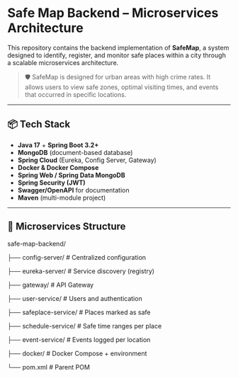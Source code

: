 # Safe Map Backend – Microservices Architecture

This repository contains the backend implementation of **SafeMap**, a system designed to identify, register, and monitor safe places within a city through a scalable microservices architecture.

> 🛡️ SafeMap is designed for urban areas with high crime rates. It allows users to view safe zones, optimal visiting times, and events that occurred in specific locations.

---

## 📦 Tech Stack

- **Java 17** + **Spring Boot 3.2+**
- **MongoDB** (document-based database)
- **Spring Cloud** (Eureka, Config Server, Gateway)
- **Docker & Docker Compose**
- **Spring Web / Spring Data MongoDB**
- **Spring Security (JWT)**
- **Swagger/OpenAPI** for documentation
- **Maven** (multi-module project)

---

## 🧱 Microservices Structure

safe-map-backend/

├── config-server/ # Centralized configuration

├── eureka-server/ # Service discovery (registry)

├── gateway/ # API Gateway

├── user-service/ # Users and authentication

├── safeplace-service/ # Places marked as safe

├── schedule-service/ # Safe time ranges per place

├── event-service/ # Events logged per location

├── docker/ # Docker Compose + environment

└── pom.xml # Parent POM
